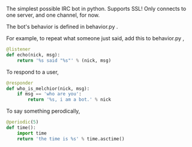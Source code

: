 The simplest possible IRC bot in python. Supports SSL! Only connects
to one server, and one channel, for now.

The bot's behavior is defined in behavior.py .

For example, to repeat what someone just said, add this to behavior.py ,

```python
@listener
def echo(nick, msg):
    return '%s said "%s"' % (nick, msg)
```

To respond to a user,

```python
@responder
def who_is_melchior(nick, msg):
    if msg == 'who are you':
        return '%s, i am a bot.' % nick
```

To say something perodically,

```python
@periodic(5)
def time():
    import time
    return 'the time is %s' % time.asctime()
```
